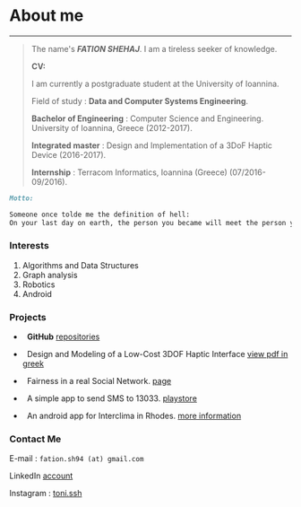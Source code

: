 # About me
---
>The name's ***FATION SHEHAJ***. I am a tireless seeker of knowledge.
>
>**CV:**
>
>I am currently a postgraduate student at the University of Ioannina.
>
>Field of study : **Data and Computer Systems Engineering**.
>
>**Bachelor of Engineering** : Computer Science and Engineering. University of Ioannina, Greece (2012-2017).
>
>**Integrated master** : Design and Implementation of a 3DoF Haptic Device (2016-2017).
>
>**Internship** : Terracom Informatics, Ioannina (Greece) (07/2016-09/2016).


```markdown
Motto:

Someone once tolde me the definition of hell:
On your last day on earth, the person you became will meet the person you could have become.
```

### Interests
1. Algorithms and Data Structures
2. Graph analysis
3. Robotics
4. Android


### Projects
* &nbsp; **GitHub** [repositories](https://github.com/FationSH?tab=repositories)

* &nbsp; Design and Modeling of a Low-Cost 3DOF Haptic Interface [view pdf in greek](3DoF_Haptic_Robot.html)

* &nbsp; Fairness in a real Social Network. [page](https://george50450.github.io/social_networks/)

* &nbsp; A simple app to send SMS to 13033. [playstore](https://play.google.com/store/apps/details?id=sotiris.zogos.a13033)

* &nbsp; An android app for Interclima in Rhodes. [more information](interclima.html)

### Contact Me

E-mail : `fation.sh94 (at) gmail.com`

LinkedIn [account](https://www.linkedin.com/in/fation-shehaj/)

Instagram : [toni.ssh](https://www.instagram.com/toni.ssh/)
